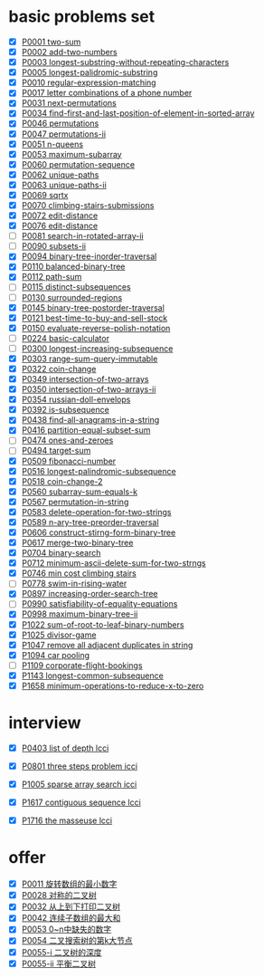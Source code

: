 # basic problems set

- [x] [P0001 two-sum](./problems/p0001/README.md)
- [x] [P0002 add-two-numbers](./problems/p0002/README.md)
- [x] [P0003 longest-substring-without-repeating-characters](./problems/p0003/README.md)
- [x] [P0005 longest-palidromic-substring](./problems/p0005/README.md)
- [x] [P0010 regular-expression-matching](./problems/p0010/README.md)
- [x] [P0017 letter combinations of a phone number](./problems/p0017/README.md)
- [x] [P0031 next-permutations](./problems/p0031/README.md)
- [x] [P0034 find-first-and-last-position-of-element-in-sorted-array](./problems/p0034/README.md)
- [x] [P0046 permutations](./problems/p0046/README.md)
- [x] [P0047 permutations-ii](./problems/p0047/README.md)
- [x] [P0051 n-queens](./problems/p0051/README.md)
- [x] [P0053 maximum-subarray](./problems/p0053/README.md)
- [x] [P0060 permutation-sequence](./problems/p0060/README.md)
- [x] [P0062 unique-paths](./problems/p0062/README.md)
- [x] [P0063 unique-paths-ii](./problems/p0063/README.md)
- [x] [P0069 sqrtx](./problems/p0069/README.md)
- [x] [P0070 climbing-stairs-submissions]()
- [x] [P0072 edit-distance](./problems/p0072/README.md)
- [x] [P0076 edit-distance](./problems/p0076/README.md)
- [ ] [P0081 search-in-rotated-array-ii](./problems/p0081/README.md)
- [ ] [P0090 subsets-ii](./problems/p0090/README.md)
- [x] [P0094 binary-tree-inorder-traversal](./problems/p0094/README.md)
- [x] [P0110 balanced-binary-tree](./problems/p0110/README.md)
- [x] [P0112 path-sum](./problems/p0112/README.md)
- [ ] [P0115 distinct-subsequences](./problems/p0115/README.md)
- [ ] [P0130 surrounded-regions](./problems/p0130/README.md)
- [x] [P0145 binary-tree-postorder-traversal]()
- [x] [P0121 best-time-to-buy-and-sell-stock](./problems/p0121/README.md)
- [x] [P0150 evaluate-reverse-polish-notation](./problems/p0150/README.md)
- [ ] [P0224 basic-calculator](./problems/p0224/README.md)
- [ ] [P0300 longest-increasing-subsequence](./problems/p0300/README.md)
- [x] [P0303 range-sum-query-immutable](./problems/p0303/README.md)
- [x] [P0322 coin-change](./problems/p0322/README.md)
- [x] [P0349 intersection-of-two-arrays]()
- [x] [P0350 intersection-of-two-arrays-ii](./problems/p0350/README.md)
- [x] [P0354 russian-doll-envelops](./problems/p0354/README.md)
- [x] [P0392 is-subsequence](./problems/p0392/README.md)
- [x] [P0438 find-all-anagrams-in-a-string](./problems/p0438/README.md)
- [x] [P0416 partition-equal-subset-sum](./problems/p0416/README.md)
- [ ] [P0474 ones-and-zeroes](./problems/p0474/README.md)
- [ ] [P0494 target-sum](./problems/p0494/README.md)
- [x] [P0509 fibonacci-number](./problems/p0509/README.md)
- [x] [P0516 longest-palindromic-subsequence](./problems/p0516/README.md)
- [x] [P0518 coin-change-2](./problems/p0518/README.md)
- [x] [P0560 subarray-sum-equals-k](./problems/p0560/README.md)
- [x] [P0567 permutation-in-string](./problems/p0567/README.md)
- [x] [P0583 delete-operation-for-two-strings](./problems/p0583/README.md)
- [x] [P0589 n-ary-tree-preorder-traversal](./problems/p0589/README.md)
- [x] [P0606 construct-stirng-form-binary-tree](./problems/p0606/README.md)
- [x] [P0617 merge-two-binary-tree](./problems/p0617/README.md)
- [x] [P0704 binary-search]()
- [x] [P0712 minimum-ascii-delete-sum-for-two-strngs](./problems/p0712/README.md)
- [x] [P0746 min cost climbing stairs](./problems/p0746/README.md)
- [ ] [P0778 swim-in-rising-water](./problems/p0778/README.md)
- [x] [P0897 increasing-order-search-tree](./problems/p0897/README.md)
- [ ] [P0990 satisfiability-of-equality-equations](./problems/p0990/README.md)
- [x] [P0998 maximum-binary-tree-ii](./problems/p0998/README.md)
- [x] [P1022 sum-of-root-to-leaf-binary-numbers](./problems/p1022/README.md)
- [x] [P1025 divisor-game](./problems/p1025/README.md)
- [x] [P1047 remove all adjacent duplicates in string](./problems/p1047/README.md)
- [x] [P1094 car pooling](./problems/p1094/README.md)
- [ ] [P1109 corporate-flight-bookings](./problems/p1109/README.md)
- [x] [P1143 longest-common-subsequence](./problems/p1143/README.md)
- [x] [P1658 minimum-operations-to-reduce-x-to-zero](./problems/p1143/README.md)

# interview

- [x] [P0403 list of depth lcci](./interview/p0403/README.md)
- [x] [P0801 three steps problem icci](./interview/p0801/README.md)
- [x] [P1005 sparse array search icci](./interview/p1005/README.md)
- [x] [P1617 contiguous sequence lcci]()
- [x] [P1716 the masseuse lcci](./interview/p1716/README.md)


# offer

- [x] [P0011 旋转数组的最小数字](./offer/p0011/README.md)
- [x] [P0028 对称的二叉树](./offer/p0028/README.md)
- [x] [P0032 从上到下打印二叉树](./offer/P0032/README.md)
- [x] [P0042 连续子数组的最大和](./offer/p0042/README.md)
- [x] [P0053 0~n中缺失的数字](./offer/p0053/README.md)
- [x] [P0054 二叉搜索树的第k大节点](./offer/p0054/README.md)
- [x] [P0055-i 二叉树的深度]()
- [x] [P0055-ii 平衡二叉树](./offer/p0055/README.md)
